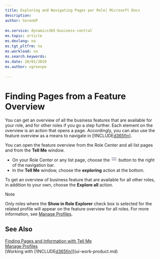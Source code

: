 ```yaml
---
title: Exploring and Navigating Pages per Role| Microsoft Docs
description:
author: SorenGP

ms.service: dynamics365-business-central
ms.topic: article
ms.devlang: na
ms.tgt_pltfrm: na
ms.workload: na
ms.search.keywords:
ms.date: 10/01/2019
ms.author: sgroespe

---
```

# Finding Pages from a Feature Overview
You can get an overview of all the business features that are available for your role, and for other roles if you go a step further. Each element on the overview is an action that opens a page. Accordingly, you can also use the feature overview as a means to navigate in [!INCLUDE[d365fin](includes/d365fin_md.md)].

You can open the feature overview from the Role Center and all list pages and from the **Tell Me** window.

- On your Role Center or any list page, choose the ![Menu button](media/ui_menu_button.png "Menu button") button to the right of the navigation bar.
- In the **Tell Me** window, choose the **exploring** action at the bottom.

To get an overview of business feature that are available for all other roles, in addition to your own, choose the **Explore all** action.

> [!NOTE]
> Only roles where the **Show in Role Explorer** check box is selected for the related profile will appear on the feature overview for all roles. For more information, see [Manage Profiles](admin-users-profiles-roles.md).

## See Also
[Finding Pages and Information with Tell Me](ui-search.md)  
[Manage Profiles](admin-users-profiles-roles.md)  
[Working with [!INCLUDE[d365fin](includes/d365fin_md.md)]](ui-work-product.md)
